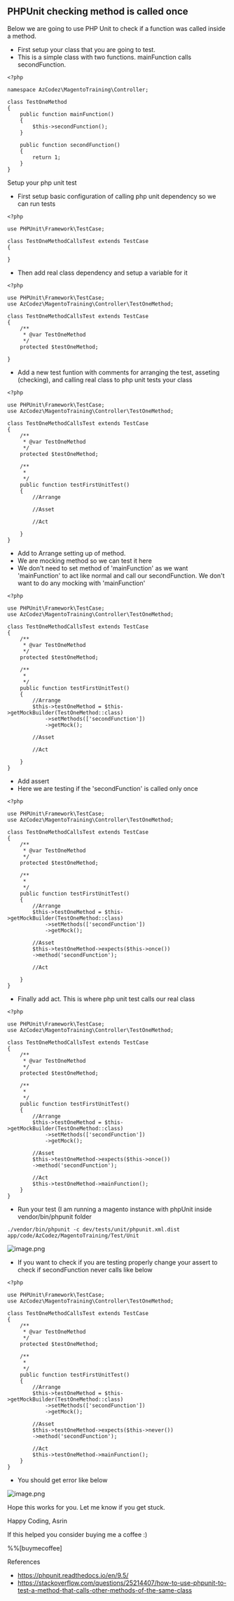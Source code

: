 ## PHPUnit checking method is called once


Below we are going to use PHP Unit to check if a function was called inside a method.

- First setup your class that you are going to test. 
- This is a simple class with two functions. mainFunction calls secondFunction.

```
<?php

namespace AzCodez\MagentoTraining\Controller;

class TestOneMethod
{
    public function mainFunction()
    {
        $this->secondFunction();
    }

    public function secondFunction()
    {
        return 1;
    }
}
```

Setup your php unit test
- First setup basic configuration of calling php unit dependency so we can run tests

```
<?php

use PHPUnit\Framework\TestCase;

class TestOneMethodCallsTest extends TestCase
{
   
}
```

- Then add real class dependency and setup a variable for it

```
<?php

use PHPUnit\Framework\TestCase;
use AzCodez\MagentoTraining\Controller\TestOneMethod;

class TestOneMethodCallsTest extends TestCase
{
    /**
     * @var TestOneMethod
     */
    protected $testOneMethod;

}
```

- Add a new test funtion with comments for arranging the test, asseting (checking), and calling real class to php unit tests your class

```
<?php

use PHPUnit\Framework\TestCase;
use AzCodez\MagentoTraining\Controller\TestOneMethod;

class TestOneMethodCallsTest extends TestCase
{
    /**
     * @var TestOneMethod
     */
    protected $testOneMethod;

    /**
     * 
     */
    public function testFirstUnitTest()
    {
        //Arrange

        //Asset

        //Act

    }
}
```

- Add to Arrange setting up of method. 
- We are mocking method so we can test it here
- We don't need to set method of 'mainFunction' as we want 'mainFunction' to act like normal and call our secondFunction. We don't want to do any mocking with 'mainFunction'

```
<?php

use PHPUnit\Framework\TestCase;
use AzCodez\MagentoTraining\Controller\TestOneMethod;

class TestOneMethodCallsTest extends TestCase
{
    /**
     * @var TestOneMethod
     */
    protected $testOneMethod;

    /**
     * 
     */
    public function testFirstUnitTest()
    {
        //Arrange
        $this->testOneMethod = $this->getMockBuilder(TestOneMethod::class)
            ->setMethods(['secondFunction'])
            ->getMock();

        //Asset

        //Act

    }
}
```

- Add assert
- Here we are testing if the 'secondFunction' is called only once

```
<?php

use PHPUnit\Framework\TestCase;
use AzCodez\MagentoTraining\Controller\TestOneMethod;

class TestOneMethodCallsTest extends TestCase
{
    /**
     * @var TestOneMethod
     */
    protected $testOneMethod;

    /**
     * 
     */
    public function testFirstUnitTest()
    {
        //Arrange
        $this->testOneMethod = $this->getMockBuilder(TestOneMethod::class)
            ->setMethods(['secondFunction'])
            ->getMock();

        //Asset
        $this->testOneMethod->expects($this->once())
        ->method('secondFunction');

        //Act

    }
}
```

- Finally add act. This is where php unit test calls our real class

```
<?php

use PHPUnit\Framework\TestCase;
use AzCodez\MagentoTraining\Controller\TestOneMethod;

class TestOneMethodCallsTest extends TestCase
{
    /**
     * @var TestOneMethod
     */
    protected $testOneMethod;

    /**
     * 
     */
    public function testFirstUnitTest()
    {
        //Arrange
        $this->testOneMethod = $this->getMockBuilder(TestOneMethod::class)
            ->setMethods(['secondFunction'])
            ->getMock();

        //Asset
        $this->testOneMethod->expects($this->once())
        ->method('secondFunction');

        //Act
        $this->testOneMethod->mainFunction();
    }
}
```

- Run your test (I am running a magento instance with phpUnit inside vendor/bin/phpunit folder

```
./vendor/bin/phpunit -c dev/tests/unit/phpunit.xml.dist app/code/AzCodez/MagentoTraining/Test/Unit
```

![image.png](https://cdn.hashnode.com/res/hashnode/image/upload/v1635450474608/wY97LfG8r.png)

- If you want to check if you are testing properly change your assert to check if secondFunction never calls like below

```
<?php

use PHPUnit\Framework\TestCase;
use AzCodez\MagentoTraining\Controller\TestOneMethod;

class TestOneMethodCallsTest extends TestCase
{
    /**
     * @var TestOneMethod
     */
    protected $testOneMethod;

    /**
     * 
     */
    public function testFirstUnitTest()
    {
        //Arrange
        $this->testOneMethod = $this->getMockBuilder(TestOneMethod::class)
            ->setMethods(['secondFunction'])
            ->getMock();

        //Asset
        $this->testOneMethod->expects($this->never())
        ->method('secondFunction');

        //Act
        $this->testOneMethod->mainFunction();
    }
}
```

- You should get error like below


![image.png](https://cdn.hashnode.com/res/hashnode/image/upload/v1635450662717/T5wRciMdr.png)

Hope this works for you. Let me know if you get stuck. 

Happy Coding,
Asrin

If this helped you consider buying me a coffee :)

%%[buymecoffee]

References
- https://phpunit.readthedocs.io/en/9.5/
- https://stackoverflow.com/questions/25214407/how-to-use-phpunit-to-test-a-method-that-calls-other-methods-of-the-same-class